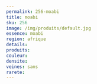 ```yaml
---
permalink: 256-moabi
title: moabi
sku: 256
image: /img/produits/default.jpg
essence: moabi
region: afrique
details: 
produits: 
couleur: 
densite: 
veines: sans
rarete: 
---
```

